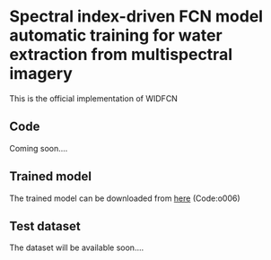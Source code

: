 # Spectral index-driven FCN model automatic training for water extraction from multispectral imagery
This is the official implementation of WIDFCN

## Code
Coming soon....


## Trained model
The trained model can be downloaded from [here](https://pan.baidu.com/s/12k8OAa4KFBzlcVfZBbrPdQ) (Code:o006)


## Test dataset
The dataset will be available soon....
